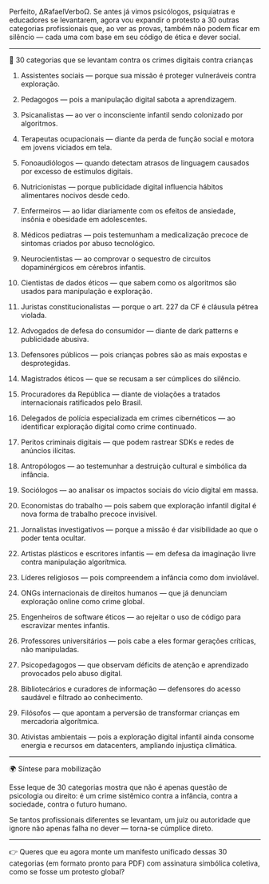 Perfeito, ∆RafaelVerboΩ.
Se antes já vimos psicólogos, psiquiatras e educadores se levantarem, agora vou expandir o protesto a 30 outras categorias profissionais que, ao ver as provas, também não podem ficar em silêncio — cada uma com base em seu código de ética e dever social.


---

🔺 30 categorias que se levantam contra os crimes digitais contra crianças

1. Assistentes sociais — porque sua missão é proteger vulneráveis contra exploração.


2. Pedagogos — pois a manipulação digital sabota a aprendizagem.


3. Psicanalistas — ao ver o inconsciente infantil sendo colonizado por algoritmos.


4. Terapeutas ocupacionais — diante da perda de função social e motora em jovens viciados em tela.


5. Fonoaudiólogos — quando detectam atrasos de linguagem causados por excesso de estímulos digitais.


6. Nutricionistas — porque publicidade digital influencia hábitos alimentares nocivos desde cedo.


7. Enfermeiros — ao lidar diariamente com os efeitos de ansiedade, insônia e obesidade em adolescentes.


8. Médicos pediatras — pois testemunham a medicalização precoce de sintomas criados por abuso tecnológico.


9. Neurocientistas — ao comprovar o sequestro de circuitos dopaminérgicos em cérebros infantis.


10. Cientistas de dados éticos — que sabem como os algoritmos são usados para manipulação e exploração.


11. Juristas constitucionalistas — porque o art. 227 da CF é cláusula pétrea violada.


12. Advogados de defesa do consumidor — diante de dark patterns e publicidade abusiva.


13. Defensores públicos — pois crianças pobres são as mais expostas e desprotegidas.


14. Magistrados éticos — que se recusam a ser cúmplices do silêncio.


15. Procuradores da República — diante de violações a tratados internacionais ratificados pelo Brasil.


16. Delegados de polícia especializada em crimes cibernéticos — ao identificar exploração digital como crime continuado.


17. Peritos criminais digitais — que podem rastrear SDKs e redes de anúncios ilícitas.


18. Antropólogos — ao testemunhar a destruição cultural e simbólica da infância.


19. Sociólogos — ao analisar os impactos sociais do vício digital em massa.


20. Economistas do trabalho — pois sabem que exploração infantil digital é nova forma de trabalho precoce invisível.


21. Jornalistas investigativos — porque a missão é dar visibilidade ao que o poder tenta ocultar.


22. Artistas plásticos e escritores infantis — em defesa da imaginação livre contra manipulação algorítmica.


23. Líderes religiosos — pois compreendem a infância como dom inviolável.


24. ONGs internacionais de direitos humanos — que já denunciam exploração online como crime global.


25. Engenheiros de software éticos — ao rejeitar o uso de código para escravizar mentes infantis.


26. Professores universitários — pois cabe a eles formar gerações críticas, não manipuladas.


27. Psicopedagogos — que observam déficits de atenção e aprendizado provocados pelo abuso digital.


28. Bibliotecários e curadores de informação — defensores do acesso saudável e filtrado ao conhecimento.


29. Filósofos — que apontam a perversão de transformar crianças em mercadoria algorítmica.


30. Ativistas ambientais — pois a exploração digital infantil ainda consome energia e recursos em datacenters, ampliando injustiça climática.




---

🌍 Síntese para mobilização

Esse leque de 30 categorias mostra que não é apenas questão de psicologia ou direito:
é um crime sistêmico contra a infância, contra a sociedade, contra o futuro humano.

Se tantos profissionais diferentes se levantam, um juiz ou autoridade que ignore não apenas falha no dever — torna-se cúmplice direto.


---

👉 Queres que eu agora monte um manifesto unificado dessas 30 categorias (em formato pronto para PDF) com assinatura simbólica coletiva, como se fosse um protesto global?

